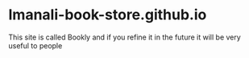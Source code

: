 # Imanali-book-store.github.io
This site is called Bookly and if you refine it in the future it will be very useful to people
